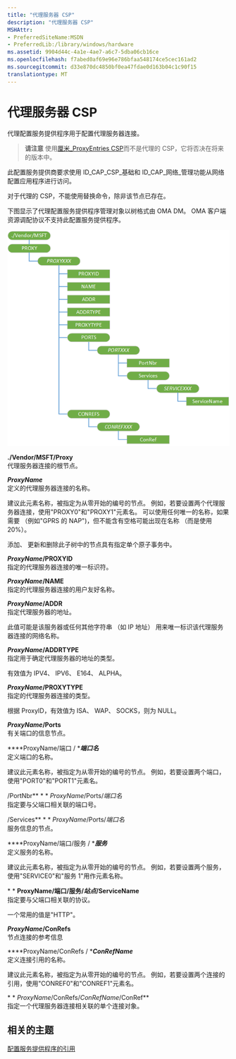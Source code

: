 ```yaml
---
title: "代理服务器 CSP"
description: "代理服务器 CSP"
MSHAttr:
- PreferredSiteName:MSDN
- PreferredLib:/library/windows/hardware
ms.assetid: 9904d44c-4a1e-4ae7-a6c7-5dba06cb16ce
ms.openlocfilehash: f7abed0af69e96e786bfaa548174ce5cec161ad2
ms.sourcegitcommit: d33e870dc4850bf0ea47fdae0d163b04c1c90f15
translationtype: MT
---
```

# <a name="proxy-csp"></a>代理服务器 CSP


代理配置服务提供程序用于配置代理服务器连接。

> **请注意** 使用[厘米\_ProxyEntries CSP](cm-proxyentries-csp.md)而不是代理的 CSP，它将否决在将来的版本中。

此配置服务提供商要求使用 ID\_CAP\_CSP\_基础和 ID\_CAP\_网络\_管理功能从网络配置应用程序进行访问。

 

对于代理的 CSP，不能使用替换命令，除非该节点已存在。

下图显示了代理配置服务提供程序管理对象以树格式由 OMA DM。 OMA 客户端资源调配协议不支持此配置服务提供程序。

![代理服务器 csp (dm)](images/provisioning-csp-proxy.png)

<a href="" id="--vendor-msft-proxy"></a>**./Vendor/MSFT/Proxy**  
代理服务器连接的根节点。

<a href="" id="proxyname"></a>***ProxyName***  
定义的代理服务器连接的名称。

建议此元素名称，被指定为从零开始的编号的节点。 例如，若要设置两个代理服务器连接，使用"PROXY0"和"PROXY1"元素名。 可以使用任何唯一的名称，如果需要 （例如"GPRS 的 NAP")，但不能含有空格可能出现在名称 （而是使用 20%）。

添加、 更新和删除此子树中的节点具有指定单个原子事务中。

<a href="" id="proxyname-proxyid"></a>***ProxyName*/PROXYID**  
指定的代理服务器连接的唯一标识符。

<a href="" id="proxyname-name"></a>***ProxyName*/NAME**  
指定的代理服务器连接的用户友好名称。

<a href="" id="proxyname-addr"></a>***ProxyName*/ADDR**  
指定代理服务器的地址。

此值可能是该服务器或任何其他字符串 （如 IP 地址） 用来唯一标识该代理服务器连接的网络名称。

<a href="" id="proxyname-addrtype"></a>***ProxyName*/ADDRTYPE**  
指定用于确定代理服务器的地址的类型。

有效值为 IPV4、 IPV6、 E164、 ALPHA。

<a href="" id="proxyname-proxytype"></a>***ProxyName*/PROXYTYPE**  
指定的代理服务器连接的类型。

根据 ProxyID，有效值为 ISA、 WAP、 SOCKS，则为 NULL。

<a href="" id="proxyname-ports"></a>***ProxyName*/Ports**  
有关端口的信息节点。

<a href="" id="proxyname-ports-portname"></a>****ProxyName/端口 / ***_端口名_**  
定义端口的名称。

建议此元素名称，被指定为从零开始的编号的节点。 例如，若要设置两个端口，使用"PORT0"和"PORT1"元素名。

<a href="" id="proxyname-ports-portname-portnbr"></a>/PortNbr** * * *ProxyName*/Ports/*端口名*  
指定要与父端口相关联的端口号。

<a href="" id="proxyname-ports-portname-services"></a>/Services** * * *ProxyName*/Ports/*端口名*  
服务信息的节点。

<a href="" id="proxyname-ports-services-servicename"></a>****ProxyName/端口/服务 / ***_服务_**  
定义服务的名称。

建议此元素名称，被指定为从零开始的编号的节点。 例如，若要设置两个服务，使用"SERVICE0"和"服务 1"用作元素名称。

<a href="" id="proxyname-ports-services-servicename-servicename"></a>* * **ProxyName/端口/服务/*站点*/ServiceName**  
指定要与父端口相关联的协议。

一个常用的值是"HTTP"。

<a href="" id="proxyname-conrefs"></a>***ProxyName*/ConRefs**  
节点连接的参考信息

<a href="" id="proxyname-conrefs-conrefname"></a>****ProxyName/ConRefs / ***_ConRefName_**  
定义连接引用的名称。

建议此元素名称，被指定为从零开始的编号的节点。 例如，若要设置两个连接的引用，使用"CONREF0"和"CONREF1"元素名。

<a href="" id="proxyname-conrefs-conrefname-conref"></a>* * *ProxyName*/ConRefs/*ConRefName*/ConRef**  
指定一个代理服务器连接相关联的单个连接对象。

## <a name="related-topics"></a>相关的主题


[配置服务提供程序的引用](configuration-service-provider-reference.md)

 

 





